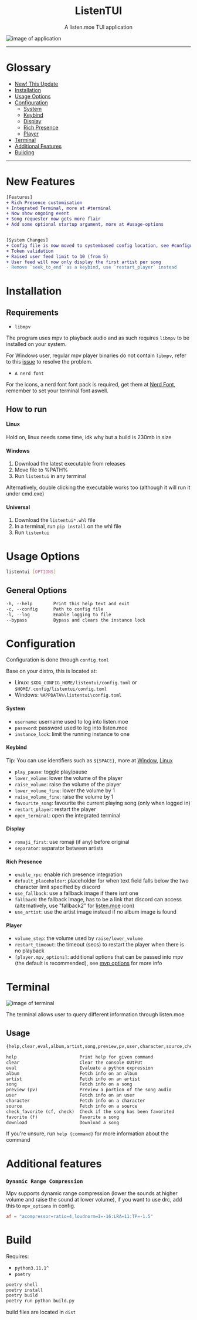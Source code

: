 # <div align="center">ListenTUI</div>

<div align="center">A listen.moe TUI application</div>

![image of application](.assets/main.png)

---

# Glossary

- [New! This Update](#new-features)
- [Installation](#installation)
- [Usage Options](#usage-options)
- [Configuration](#configuration)
  - [System](#system)
  - [Keybind](#keybind)
  - [Display](#display)
  - [Rich Presence](#rich-presence)
  - [Player](#player)
- [Terminal](#terminal)
- [Additional Features](#additional-features)
- [Building](#build)

---

# New Features

```diff
[Features]
+ Rich Presence customisation
+ Integrated Terminal, more at #terminal
+ Now show ongoing event
+ Song requester now gets more flair
+ Add some optional startup argument, more at #usage-options


[System Changes]
+ Config file is now moved to systembased config location, see #configuration for more info
+ Token validation
+ Raised user feed limit to 10 (from 5)
+ User feed will now only display the first artist per song
- Remove `seek_to_end` as a keybind, use `restart_player` instead
```

# Installation

## Requirements

- `libmpv`

The program uses mpv to playback audio and as such requires `libmpv` to be installed on your system.

For Windows user, regular mpv player binaries do not contain `libmpv`, refer to this [issue](https://github.com/jaseg/python-mpv/issues/60#issuecomment-352719773) to resolve the problem.

- `A nerd font`

For the icons, a nerd font font pack is required, get them at [Nerd Font](https://www.nerdfonts.com/), remember to set your terminal font aswell.

## How to run

#### Linux

Hold on, linux needs some time, idk why but a build is 230mb in size
<!-- 1. Download the latest binary from releases
2. Move file to $PATH
3. Run `listentui` -->

#### Windows

1. Download the latest executable from releases
2. Move file to %PATH%
3. Run `listentui` in any terminal

Alternatively, double clicking the executable works too (although it will run it under cmd.exe)

#### Universal

1. Download the `listentui*.whl` file
2. In a terminal, run `pip install` on the whl file
3. Run `listentui`

# Usage Options

```sh
listentui [OPTIONS]
```

## General Options

```txt
-h, --help        Print this help text and exit
-c, --config      Path to config file
-l, --log         Enable logging to file
--bypass          Bypass and clears the instance lock
```

# Configuration

Configuration is done through `config.toml`

Base on your distro, this is located at:

- Linux: `$XDG_CONFIG_HOME/listentui/config.toml` or `$HOME/.config/listentui/config.toml`
- Windows: `%APPDATA%\listentui\config.toml`

#### System

- `username`: username used to log into listen.moe
- `password`: password used to log into listen.moe
- `instance_lock`: limit the running instance to one

#### Keybind

Tip: You can use identifiers such as `${SPACE}`, more at [Window](https://github.com/magmax/python-readchar/blob/master/readchar/_win_key.py), [Linux](https://github.com/magmax/python-readchar/blob/master/readchar/_posix_key.py)

- `play_pause`: toggle play/pause
- `lower_volume`: lower the volume of the player
- `raise_volume`: raise the volume of the player
- `lower_volume_fine`: lower the volume by 1
- `raise_volume_fine`: raise the volume by 1
- `favourite_song`: favourite the current playing song (only when logged in)
- `restart_player`: restart the player
- `open_terminal`: open the integrated terminal

#### Display

- `romaji_first`: use romaji (if any) before original
- `separator`: separator between artists

#### Rich Presence

- `enable_rpc`: enable rich presence integration
- `default_placeholder`: placeholder for when text field falls below the two character limit specified by discord
- `use_fallback`: use a fallback image if there isnt one
- `fallback`: the fallback image, has to be a link that discord can access (alternatively, use "fallback2" for [listen.moe](https://listen.moe/_nuxt/img/logo-square-64.248c1f3.png) icon)
- `use_artist`: use the artist image instead if no album image is found

#### Player

- `volume_step`: the volume used by `raise/lower_volume`
- `restart_timeout`: the timeout (secs) to restart the player when there is no playback
- `[player.mpv_options]`: additional options that can be passed into mpv (the default is recommended), see [mvp options](https://mpv.io/manual/master/#options) for more info

# Terminal

![image of terminal](.assets/terminal.png)

The terminal allows user to query different information through listen.moe

## Usage

```txt
{help,clear,eval,album,artist,song,preview,pv,user,character,source,check_favorite,cf,check,favorite,f,download}

help                        Print help for given command
clear                       Clear the console OUtPUt
eval                        Evaluate a python expression
album                       Fetch info on an album
artist                      Fetch info on an artist
song                        Fetch info on a song
preview (pv)                Preview a portion of the song audio
user                        Fetch info on an user
character                   Fetch info on a character
source                      Fetch info on a source
check_favorite (cf, check)  Check if the song has been favorited
favorite (f)                Favorite a song
download                    Download a song
```

If you're unsure, run `help {command}` for more information about the command

# Additional features

### `Dynamic Range Compression`

Mpv supports dynamic range compression (lower the sounds at higher volume and raise the sound at lower volume), if you want to use drc, add this to `mpv_options` in config.

```toml
af = "acompressor=ratio=4,loudnorm=I=-16:LRA=11:TP=-1.5" 
```

# Build

Requires:

- `python3.11.1^`
- `poetry`

```sh
poetry shell
poetry install
poetry build
poetry run python build.py
```

build files are located in `dist`
